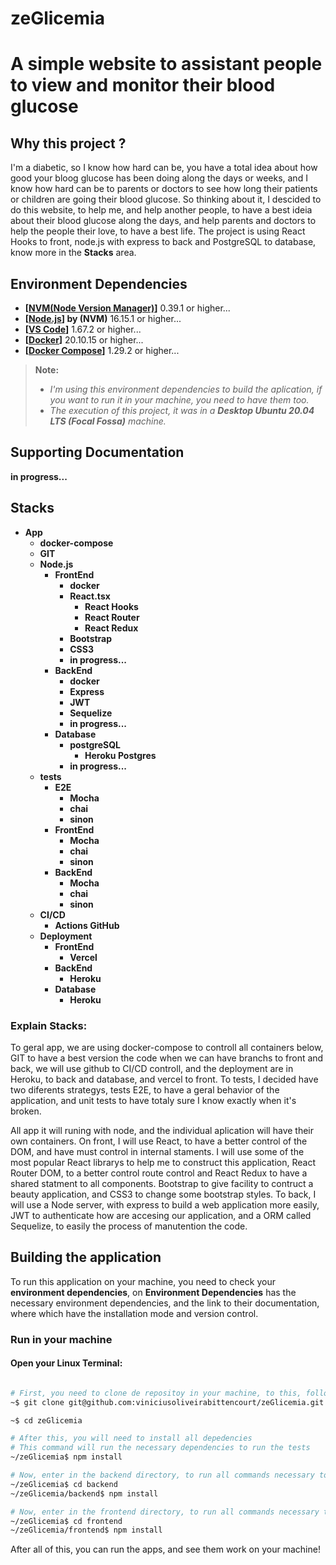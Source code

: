 # zeGlicemia

# A simple website to assistant people to view and monitor their blood glucose

## Why this project ?

I'm a diabetic, so I know how hard can be, you have a total idea about how good your bloog glucose has been doing along the days or weeks, and I know how hard can be to parents or doctors to see how long their patients or children are going their blood glucose. So thinking about it, I descided to do this website, to help me, and help another people, to have a best ideia about their blood glucose along the days, and help parents and doctors to help the people their love, to have a best life. The project is using React Hooks to front, node.js with express to back and PostgreSQL to database, know more in the **Stacks** area.


## Environment Dependencies

- **[[NVM(Node Version Manager)](https://github.com/nvm-sh/nvm)]** 0.39.1 or higher...
- **[[Node.js](https://nodejs.org/en/download/)] by (NVM)** 16.15.1 or higher...
- **[[VS Code](https://code.visualstudio.com/download)]** 1.67.2 or higher...
- **[[Docker](https://docs.docker.com/engine/docker-overview/)]** 20.10.15 or higher...
- **[[Docker Compose](https://docs.docker.com/compose/)]** 1.29.2 or higher...

> **Note:**
>
> - _I'm using this environment dependencies to build the aplication, if you want to run it in your machine, you need to have them too._
> - _The execution of this project, it was in a **Desktop Ubuntu 20.04 LTS (Focal Fossa)** machine._

## Supporting Documentation

**in progress...**

## Stacks

- **App**
  - **docker-compose**
  - **GIT**
  - **Node.js**
    - **FrontEnd**
      - **docker**
      - **React.tsx**
        - **React Hooks**
        - **React Router**
        - **React Redux**
      - **Bootstrap**
      - **CSS3**
      - **in progress...**
    - **BackEnd**
      - **docker**
      - **Express**
      - **JWT**
      - **Sequelize**
      - **in progress...**
    - **Database**
      - **postgreSQL**
        - **Heroku Postgres**
      - **in progress...**
  - **tests**
    - **E2E**
      - **Mocha**
      - **chai**
      - **sinon**
    - **FrontEnd**
      - **Mocha**
      - **chai**
      - **sinon**
    - **BackEnd**
      - **Mocha**
      - **chai**
      - **sinon**
  - **CI/CD**
    - **Actions GitHub**
  - **Deployment**
    - **FrontEnd**
      - **Vercel**
    - **BackEnd**
      - **Heroku**
    - **Database**
      - **Heroku**

### Explain Stacks:

To geral app, we are using docker-compose to controll all containers below, GIT to have a best version the code when we can have branchs to front and back, we will use github to CI/CD controll, and the deployment are in Heroku, to back and database, and vercel to front. To tests, I decided have two diferents strategys, tests E2E, to have a geral behavior of the application, and unit tests to have totaly sure I know exactly when it's broken.

All app it will runing with node, and the individual aplication will have their own containers. On front, I will use React, to have a better control of the DOM, and have must control in internal staments. I will use some of the most popular React librarys to help me to construct this application, React Router DOM, to a better control route control and React Redux to have a shared statment to all components. Bootstrap to give facility to contruct a beauty application, and CSS3 to change some bootstrap styles. To back, I will use a Node server, with express to build a web application more easily, JWT to authenticate how are accesing our application, and a ORM called Sequelize, to easily the process of manutention the code.

## Building the application

To run this application on your machine, you need to check your **environment dependencies**, on **Environment Dependencies** has the necessary environment dependencies, and the link to their documentation, where which have the installation mode and version control.

### Run in your machine

#### Open your Linux Terminal:

 ```bash

# First, you need to clone de repositoy in your machine, to this, follow the steps below
~$ git clone git@github.com:viniciusoliveirabittencourt/zeGlicemia.git

~$ cd zeGlicemia

# After this, you will need to install all depedencies
# This command will run the necessary dependencies to run the tests
~/zeGlicemia$ npm install

# Now, enter in the backend directory, to run all commands necessary to run backend
~/zeGlicemia$ cd backend
~/zeGlicemia/backend$ npm install

# Now, enter in the frontend directory, to run all commands necessary to run frontend
~/zeGlicemia$ cd frontend
~/zeGlicemia/frontend$ npm install

 ```

After all of this, you can run the apps, and see them work on your machine!
